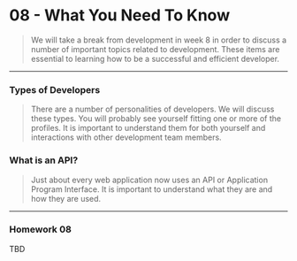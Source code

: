08 - What You Need To Know
===============

> We will take a break from development in week 8 in order to discuss a number of important topics related to development. These items are essential to learning how to be a successful and efficient developer.

***

### Types of Developers
> There are a number of personalities of developers. We will discuss these types. You will probably see yourself fitting one or more of the profiles. It is important to understand them for both yourself and interactions with other development team members.

### What is an API?
> Just about every web application now uses an API or Application Program Interface. It is important to understand what they are and how they are used.

***

### Homework 08

TBD